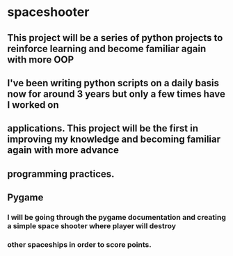 # spaceshooter

## This project will be a series of python projects to reinforce learning and become familiar again with more OOP
## I've been writing python scripts on a daily basis now for around 3 years but only a few times have I worked on 
## applications. This project will be the first in improving my knowledge and becoming familiar again with more advance
## programming practices. 

## Pygame

### I will be going through the pygame documentation and creating a simple space shooter where player will destroy
### other spaceships in order to score points. 